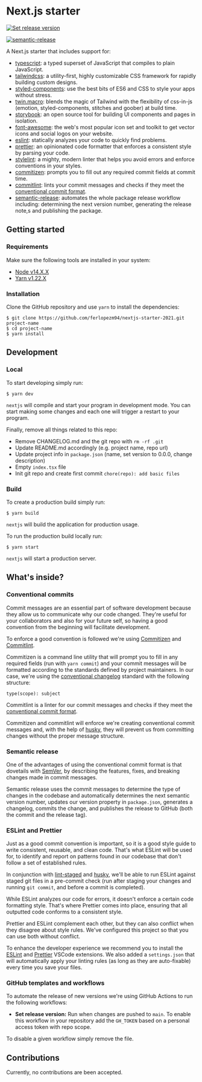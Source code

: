 # Next.js starter

[![Set release version](https://github.com/ferlopezm94/nextjs-starter-2021/workflows/Set%20release%20version/badge.svg)](https://github.com/ferlopezm94/nextjs-starter-2021/blob/master/.github/workflows/set-release-version.yml)

[![semantic-release](https://img.shields.io/badge/%20%20%F0%9F%93%A6%F0%9F%9A%80-semantic--release-e10079.svg)](https://github.com/semantic-release/semantic-release)

A Next.js starter that includes support for:

- [typescript](https://www.typescriptlang.org): a typed superset of JavaScript that compiles to plain JavaScript.
- [tailwindcss](https://tailwindcss.com): a utility-first, highly customizable CSS framework for rapidly building custom designs.
- [styled-components](https://styled-components.com): use the best bits of ES6 and CSS to style your apps without stress.
- [twin.macro](https://github.com/ben-rogerson/twin.macro): blends the magic of Tailwind with the flexibility of css-in-js (emotion, styled-components, stitches and goober) at build time.
- [storybook](https://storybook.js.org): an open source tool for building UI components and pages in isolation.
- [font-awesome](https://fontawesome.com): the web's most popular icon set and toolkit to get vector icons and social logos on your website.
- [eslint](https://github.com/eslint/eslint): statically analyzes your code to quickly find problems.
- [prettier](https://github.com/prettier/prettier): an opinionated code formatter that enforces a consistent style by parsing your code.
- [stylelint](https://stylelint.io): a mighty, modern linter that helps you avoid errors and enforce conventions in your styles.
- [commitizen](https://github.com/commitizen/cz-cli): prompts you to fill out any required commit fields at commit time.
- [commitlint](https://github.com/conventional-changelog/commitlint): lints your commit messages and checks if they meet the [conventional commit format](https://www.conventionalcommits.org).
- [semantic-release](https://github.com/semantic-release/semantic-release): automates the whole package release workflow including: determining the next version number, generating the release note,s and publishing the package.

## Getting started

### Requirements

Make sure the following tools are installed in your system:

- [Node v14.X.X](https://nodejs.org/en/download/)
- [Yarn v1.22.X](https://yarnpkg.com/en/docs/install)

### Installation

Clone the GitHub repository and use `yarn` to install the dependencies:

```
$ git clone https://github.com/ferlopezm94/nextjs-starter-2021.git project-name
$ cd project-name
$ yarn install
```

## Development

### Local

To start developing simply run:

```
$ yarn dev
```

`nextjs` will compile and start your program in development mode. You can start making some changes and each one will trigger a restart to your program.

Finally, remove all things related to this repo:

- Remove CHANGELOG.md and the git repo with `rm -rf .git`
- Update README.md accordingly (e.g. project name, repo url)
- Update project info in `package.json` (name, set version to 0.0.0, change description)
- Empty `index.tsx` file
- Init git repo and create first commit `chore(repo): add basic files`

### Build

To create a production build simply run:

```
$ yarn build
```

`nextjs` will build the application for production usage.

To run the production build locally run:

```
$ yarn start
```

`nextjs` will start a production server.

## What's inside?

### Conventional commits

Commit messages are an essential part of software development because they allow us to communicate why our code changed. They're useful for your collaborators and also for your future self, so having a good convention from the beginning will facilitate development.

To enforce a good convention is followed we're using [Commitizen](https://github.com/commitizen/cz-cli) and [Commitlint](https://github.com/conventional-changelog/commitlint).

Commitizen is a command line utility that will prompt you to fill in any required fields (run with `yarn commit`) and your commit messages will be formatted according to the standards defined by project maintainers. In our case, we're using the [conventional changelog](https://github.com/conventional-changelog/conventional-changelog) standard with the following structure:

```
type(scope): subject
```

Commitlint is a linter for our commit messages and checks if they meet the [conventional commit format](https://www.conventionalcommits.org).

Commitizen and commitlint will enforce we're creating conventional commit messages and, with the help of [husky](https://github.com/typicode/husky), they will prevent us from committing changes without the proper message structure.

### Semantic release

One of the advantages of using the conventional commit format is that dovetails with [SemVer](https://semver.org), by describing the features, fixes, and breaking changes made in commit messages.

Semantic release uses the commit messages to determine the type of changes in the codebase and automatically determines the next semantic version number, updates our version property in `package.json`, generates a changelog, commits the change, and publishes the release to GitHub (both the commit and the release tag).

### ESLint and Prettier

Just as a good commit convention is important, so it is a good style guide to write consistent, reusable, and clean code. That's what ESLint will be used for, to identify and report on patterns found in our codebase that don't follow a set of established rules.

In conjunction with [lint-staged](https://github.com/okonet/lint-staged) and [husky](https://github.com/typicode/husky), we'll be able to run ESLint against staged git files in a pre-commit check (run after staging your changes and running `git commit`, and before a commit is completed).

While ESLint analyzes our code for errors, it doesn't enforce a certain code formatting style. That's where Prettier comes into place, ensuring that all outputted code conforms to a consistent style.

Prettier and ESLint complement each other, but they can also conflict when they disagree about style rules. We've configured this project so that you can use both without conflict.

To enhance the developer experience we recommend you to install the [ESLint](https://marketplace.visualstudio.com/items?itemName=dbaeumer.vscode-eslint) and [Prettier](https://marketplace.visualstudio.com/items?itemName=esbenp.prettier-vscode) VSCode extensions. We also added a `settings.json` that will automatically apply your linting rules (as long as they are auto-fixable) every time you save your files.

### GitHub templates and workflows

To automate the release of new versions we're using GitHub Actions to run the following workflows:

- **Set release version:** Run when changes are pushed to `main`. To enable this workflow in your repository add the `GH_TOKEN` based on a personal access token with repo scope.

To disable a given workflow simply remove the file.

## Contributions

Currently, no contributions are been accepted.
